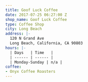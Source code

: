 ```yaml
---
title: Goof Luck Coffee
date: 2017-07-25 06:27:00 Z
shop_name: Goof Luck Coffee
type: Coffee Shop
city: Long Beach
address: |-
  120 N Grand Ave
  Long Beach, California, CA 90803
hours: |-
  | Days   | Time   |
  | ------ | ------ |
  | Monday-Sunday | n/a |
coffee:
- Onyx Coffee Roasters
---
```


